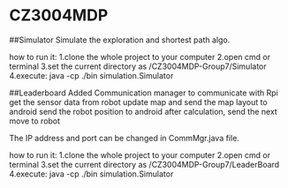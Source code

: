 # CZ3004MDP
##Simulator
Simulate the exploration and shortest path algo.

how to run it:
1.clone the whole project to your computer
2.open cmd or terminal
3.set the current directory as /CZ3004MDP-Group7/Simulator
4.execute: java -cp ./bin simulation.Simulator

##Leaderboard
Added Communication manager to communicate with Rpi
get the sensor data from robot
update map and send the map layout to android
send the robot position to android
after calculation, send the next move to robot

The IP address and port can be changed in CommMgr.java file.

how to run it:
1.clone the whole project to your computer
2.open cmd or terminal
3.set the current directory as /CZ3004MDP-Group7/LeaderBoard
4.execute: java -cp ./bin simulation.Simulator


 